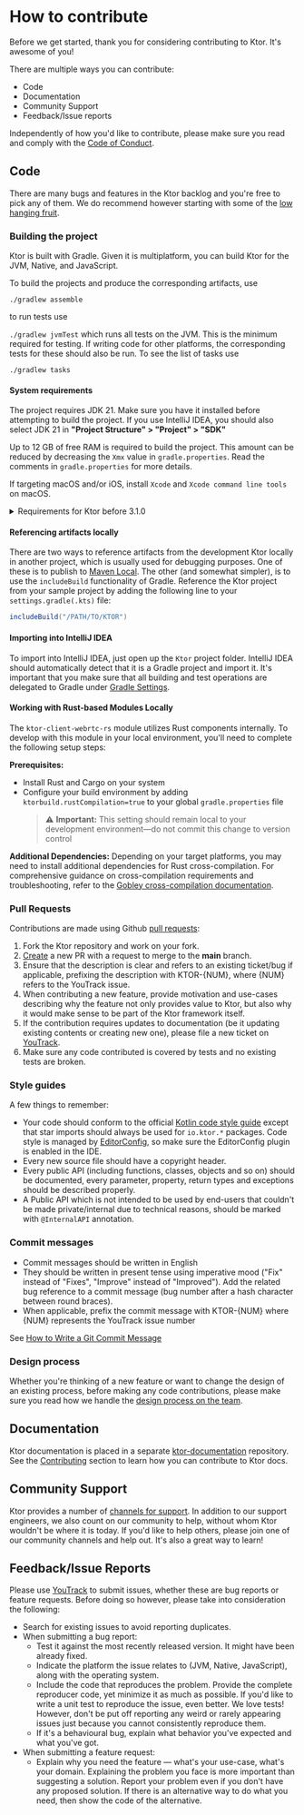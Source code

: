 # How to contribute

Before we get started, thank you for considering contributing to Ktor. It's awesome of you!

There are multiple ways you can contribute:

* Code
* Documentation
* Community Support
* Feedback/Issue reports

Independently of how you'd like to contribute, please make sure you read and comply with the [Code of Conduct](CODE_OF_CONDUCT.md).

## Code

There are many bugs and features in the Ktor backlog and you're free to pick any of them. We do recommend however starting
with some of the [low hanging fruit](https://youtrack.jetbrains.com/issues?q=%23Ktor%20%20%20%23%7BUp%20For%20Grabs%7D%20%20%23Unresolved%20).

### Building the project

Ktor is built with Gradle. Given it is multiplatform, you can build Ktor for the JVM, Native, and JavaScript.

To build the projects and produce the corresponding artifacts, use

`./gradlew assemble`

to run tests use

`./gradlew jvmTest` which runs all tests on the JVM. This is the minimum required for testing. If writing code
for other platforms, the corresponding tests for these should also be run. To see the list of tasks use

`./gradlew tasks`

#### System requirements

The project requires JDK 21.
Make sure you have it installed before attempting to build the project.
If you use IntelliJ IDEA, you should also select JDK 21 in **"Project Structure" > "Project" > "SDK"**

Up to 12 GB of free RAM is required to build the project.
This amount can be reduced by decreasing the `Xmx` value in `gradle.properties`.
Read the comments in `gradle.properties` for more details.

If targeting macOS and/or iOS, install `Xcode` and `Xcode command line tools` on macOS.

<details>
<summary>Requirements for Ktor before 3.1.0</summary>

For versions of Ktor before 3.1.0 to build correctly,
a series of additional libraries/tools need to be installed, based on the operating
system you use for development:

**Linux**

Run the following commands to install `libcurl` and `libncurses`:

```bash
sudo apt update
sudo apt install libcurl4-openssl-dev libncurses-dev
```

**macOS** 

The easiest way to install `libcurl` and `libncurses` on macOS is to use [Homebrew](https://brew.sh).
Run the following commands:

```bash
brew install curl ncurses
```

**Windows**

For development on Windows, it is recommended to use [Cygwin](http://cygwin.com/) which will provide the necessary
libraries such as `libncurses`.

</details>

#### Referencing artifacts locally

There are two ways to reference artifacts from the development Ktor locally in another project, which is usually
used for debugging purposes. One of these is to publish to [Maven Local](https://docs.gradle.org/current/userguide/publishing_maven.html). The other
(and somewhat simpler), is to use the `includeBuild` functionality of Gradle. Reference the Ktor project from your sample project
by adding the following line to your `settings.gradle(.kts)` file:

```groovy
includeBuild("/PATH/TO/KTOR")
```

#### Importing into IntelliJ IDEA

To import into IntelliJ IDEA, just open up the `Ktor` project folder. IntelliJ IDEA should automatically detect
that it is a Gradle project and import it. It's important that you make sure that all building and test operations
are delegated to Gradle under [Gradle Settings](https://www.jetbrains.com/help/idea/gradle-settings.html).

#### Working with Rust-based Modules Locally

The `ktor-client-webrtc-rs` module utilizes Rust components internally. To develop with this module in your local environment, you'll need to complete the following setup steps:

**Prerequisites:**
- Install Rust and Cargo on your system
- Configure your build environment by adding `ktorbuild.rustCompilation=true` to your global `gradle.properties` file
  > ⚠️ **Important:** This setting should remain local to your development environment—do not commit this change to version control

**Additional Dependencies:**
Depending on your target platforms, you may need to install additional dependencies for Rust cross-compilation. For comprehensive guidance on cross-compilation requirements and troubleshooting, refer to the [Gobley cross-compilation documentation](https://gobley.dev/docs/cross-compilation-tips).

### Pull Requests

Contributions are made using Github [pull requests](https://help.github.com/en/articles/about-pull-requests):

1. Fork the Ktor repository and work on your fork.
2. [Create](https://github.com/ktorio/ktor/compare) a new PR with a request to merge to the **main** branch.
3. Ensure that the description is clear and refers to an existing ticket/bug if applicable, prefixing the description with
   KTOR-{NUM}, where {NUM} refers to the YouTrack issue.
4. When contributing a new feature, provide motivation and use-cases describing why
   the feature not only provides value to Ktor, but also why it would make sense to be part of the Ktor framework itself.
5. If the contribution requires updates to documentation (be it updating existing contents or creating new one), please
   file a new ticket on [YouTrack](https://youtrack.jetbrains.com/issues/KTOR).
6. Make sure any code contributed is covered by tests and no existing tests are broken.

### Style guides

A few things to remember:

* Your code should conform to
  the official [Kotlin code style guide](https://kotlinlang.org/docs/reference/coding-conventions.html)
  except that star imports should always be used for `io.ktor.*` packages.
  Code style is managed by [EditorConfig](https://www.jetbrains.com/help/idea/editorconfig.html),
  so make sure the EditorConfig plugin is enabled in the IDE.
* Every new source file should have a copyright header.
* Every public API (including functions, classes, objects and so on) should be documented,
  every parameter, property, return types and exceptions should be described properly.
* A Public API which is not intended to be used by end-users that couldn't be made private/internal due to technical
  reasons,
  should be marked with `@InternalAPI` annotation.

### Commit messages

* Commit messages should be written in English
* They should be written in present tense using imperative mood ("Fix" instead of "Fixes", "Improve" instead of "Improved").
  Add the related bug reference to a commit message (bug number after a hash character between round braces).
* When applicable, prefix the commit message with KTOR-{NUM} where {NUM} represents the YouTrack issue number

See [How to Write a Git Commit Message](https://chris.beams.io/posts/git-commit/)

### Design process

Whether you're thinking of a new feature or want to change the design of an existing process, before making any
code contributions, please make sure you read how we handle the [design process on the team](https://blog.jetbrains.com/ktor/2020/09/24/ktor-design-process/).

## Documentation

Ktor documentation is placed in a separate [ktor-documentation](https://github.com/ktorio/ktor-documentation) repository. See the [Contributing](https://github.com/ktorio/ktor-documentation#contributing) section to learn how you can contribute to Ktor docs.

## Community Support

Ktor provides a number of [channels for support](https://ktor.io/support). In addition to our support engineers, we also count
on our community to help, without whom Ktor wouldn't be where it is today. If you'd like to help others, please join one of our community
channels and help out. It's also a great way to learn!

## Feedback/Issue Reports

Please use [YouTrack](https://youtrack.jetbrains.com/issues/KTOR) to submit issues, whether these are
bug reports or feature requests. Before doing so however, please take into consideration the following:

* Search for existing issues to avoid reporting duplicates.
* When submitting a bug report:
    * Test it against the most recently released version. It might have been already fixed.
    * Indicate the platform the issue relates to (JVM, Native, JavaScript), along with the operating system.
    * Include the code that reproduces the problem. Provide the complete reproducer code, yet minimize it as much as possible.
      If you'd like to write a unit test to reproduce the issue, even better. We love tests! However, don't be put off reporting any weird or rarely appearing issues just because you cannot consistently
      reproduce them.
    * If it's a behavioural bug, explain what behavior you've expected and what you've got.
* When submitting a feature request:
    * Explain why you need the feature &mdash; what's your use-case, what's your domain. Explaining the problem you face is more important than suggesting a solution.
      Report your problem even if you don't have any proposed solution. If there is an alternative way to do what you need, then show the code of the alternative.
      

